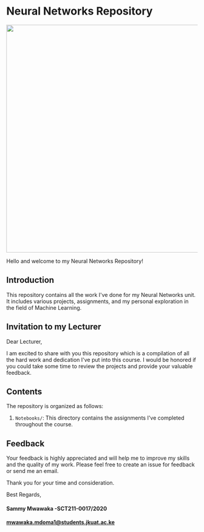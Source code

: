 # Neural Networks Repository
<img src="https://cdn2.penguin.com.au/covers/original/9780262048644.jpg" width="600" height="600">

Hello and welcome to my Neural Networks Repository!

## Introduction

This repository contains all the work I've done for my Neural Networks unit. It includes various projects, assignments, and my personal exploration in the field of Machine Learning.

## Invitation to my Lecturer

Dear Lecturer,

I am excited to share with you this repository which is a compilation of all the hard work and dedication I've put into this course. I would be honored if you could take some time to review the projects and provide your valuable feedback.

## Contents

The repository is organized as follows:

1. `Notebooks/`: This directory contains the assignments I've completed throughout the course.


## Feedback

Your feedback is highly appreciated and will help me to improve my skills and the quality of my work. Please feel free to create an issue for feedback or send me an email.

Thank you for your time and consideration.

Best Regards,
#### Sammy Mwawaka -SCT211-0017/2020
#### mwawaka.mdoma1@students.jkuat.ac.ke
